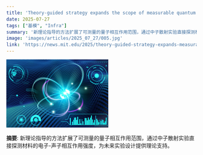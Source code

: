 ```yaml
---
title: 'Theory-guided strategy expands the scope of measurable quantum interactions'
date: 2025-07-27
tags: ["基模", "Infra"]
summary: '新理论指导的方法扩展了可测量的量子相互作用范围，通过中子散射实验直接探测材料的电子-声子相互作用强度，为未来实验设计提供理论支持。'
image: 'images/articles/2025_07_27/005.jpg'
link: 'https://news.mit.edu/2025/theory-guided-strategy-expands-measurable-quantum-interactions-scope-0724'
---
```

![Theory-guided strategy expands the scope of measurable quantum interactions](images/articles/2025_07_27/005.jpg)

**摘要**: 新理论指导的方法扩展了可测量的量子相互作用范围，通过中子散射实验直接探测材料的电子-声子相互作用强度，为未来实验设计提供理论支持。

